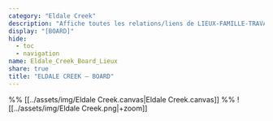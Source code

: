```yaml
---
category: "Eldale Creek"
description: "Affiche toutes les relations/liens de LIEUX-FAMILLE-TRAVAIL entre les personnages d'Eldale Creek, ainsi que certaines relations de Mnémosyne" 
display: "[BOARD]"
hide:
  - toc
  - navigation
name: Eldale_Creek_Board_Lieux
share: true
title: "ELDALE CREEK — BOARD"
---
```

%% [[../assets/img/Eldale Creek.canvas|Eldale Creek.canvas]] %%
![[../assets/img/Eldale Creek.png|+zoom]]